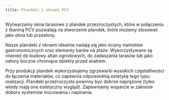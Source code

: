 ```yaml
---
title: Plandeki z oknami PCV
---
```


Wytwarzamy okna tarasowe z plandek przezroczystych, które w połączeniu z tkaniną
PCV pozwalają na stworzenie plandek, które możemy stosować jako okna lub
przesłony.

Nasze plandeki z oknami idealnie nadają się jako ściany namiotów
gastronomicznych oraz elementy barów na plaże. Wykorzystywane są również do
budowy altan ogrodowych, do zadaszania tarasów lub jako osłony boczne chroniące
obiekty przed wiatrem.

Przy produkcji plandek wykorzystujemy zgrzewarki wysokich częstotliwości do
łączenia materiałów, co zapewnia odpowiednią estetykę tego typu realizacji.
Plandeki przeźroczyste powinny być dobrze naprężone (tylko wtedy mają one
estetyczny wygląd). Zapewniamy wsparcie w zakresie doboru systemów mocowania i
napinania.
